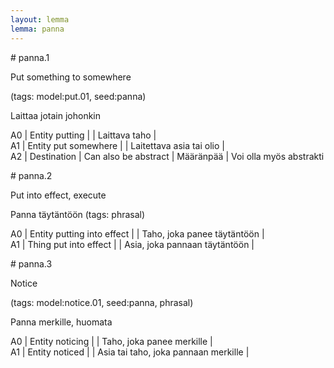 ```yaml
---
layout: lemma
lemma: panna
---
```


<div class="sense">
# <span class="sensename">panna.1</span>

<span class="description">Put something to somewhere</span>

(tags: model:put.01, seed:panna)

<span class="description">Laittaa jotain johonkin</span>

A0 | Entity putting |   | Laittava taho |  
A1 | Entity put somewhere |   | Laitettava asia tai olio |  
A2 | Destination | Can also be abstract | Määränpää | Voi olla myös abstrakti

</div>

<div class="sense">
# <span class="sensename">panna.2</span>

<span class="description">Put into effect, execute</span>

<span class="description">Panna täytäntöön (tags: phrasal)</span>

A0 | Entity putting into effect |   | Taho, joka panee täytäntöön |  
A1 | Thing put into effect |   | Asia, joka pannaan täytäntöön |  

</div>

<div class="sense">
# <span class="sensename">panna.3</span>

<span class="description">Notice</span>

(tags: model:notice.01, seed:panna, phrasal)

<span class="description">Panna merkille, huomata</span>

A0 | Entity noticing |   | Taho, joka panee merkille |  
A1 | Entity noticed |   | Asia tai taho, joka pannaan merkille |  

</div>

